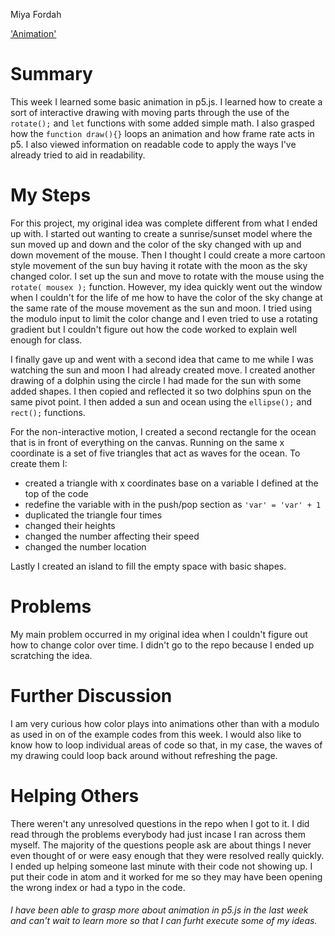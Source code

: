 Miya Fordah

['Animation'](https://mafordah.github.io/120-work/hw-5/)

# Summary

This week I learned some basic animation in p5.js. I learned how to create a sort of interactive drawing with moving parts through the use of the `rotate();` and `let` functions with some added simple math. I also grasped how the `function draw(){}` loops an animation and how frame rate acts in p5. I also viewed information on readable code to apply the ways I've already tried to aid in readability.

# My Steps

For this project, my original idea was complete different from what I ended up with. I started out wanting to create a sunrise/sunset model where the sun moved up and down and the color of the sky changed with up and down movement of the mouse. Then I thought I could create a more cartoon style movement of the sun buy having it rotate with the moon as the sky changed color. I set up the sun and move to rotate with the mouse using the `rotate( mousex );` function. However, my idea quickly went out the window when I couldn't for the life of me how to have the color of the sky change at the same rate of the mouse movement as the sun and moon. I tried using the modulo input to limit the color change and I even tried to use a rotating gradient but I couldn't figure out how the code worked to explain well enough for class.

I finally gave up and went with a second idea that came to me while I was watching the sun and moon I had already created move. I created another drawing of a dolphin using the circle I had made for the sun with some added shapes. I then copied and reflected it so two dolphins spun on the same pivot point. I then added a sun and ocean using the `ellipse();` and `rect();` functions.

For the non-interactive motion, I created a second rectangle for the ocean that is in front of everything on the canvas. Running on the same x coordinate is a set of five triangles that act as waves for the ocean. To create them I:

* created a triangle with x coordinates base on a variable I defined at the top of the code
* redefine the variable with in the push/pop section as `'var' = 'var' + 1`
* duplicated the triangle four times
* changed their heights
* changed the number affecting their speed
* changed the number location

Lastly I created an island to fill the empty space with basic shapes.

# Problems

My main problem occurred in my original idea when I couldn't figure out how to change color over time. I didn't go to the repo because I ended up scratching the idea.

# Further Discussion

I am very curious how color plays into animations other than with a modulo as used in on of the example codes from this week. I would also like to know how to loop individual areas of code so that, in my case, the waves of my drawing could loop back around without refreshing the page.

# Helping Others

There weren't any unresolved questions in the repo when I got to it. I did read through the problems everybody had just incase I ran across them myself. The majority of the questions people ask are about things I never even thought of or were easy enough that they were resolved really quickly. I ended up helping someone last minute with their code not showing up. I put their code in atom and it worked for me so they may have been opening the wrong index or had a typo in the code.

###### I have been able to grasp more about animation in p5.js in the last week and can't wait to learn more so that I can furht execute some of my ideas.
